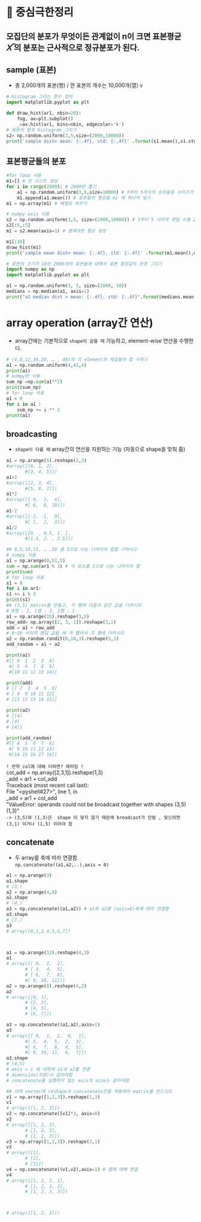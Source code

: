 # 🐰 중심극한정리
## 모집단의 분포가 무엇이든 관계없이 n이 크면 표본평균 𝑋 ̅의 분포는 근사적으로 정규분포가 된다. 



## sample (표본)
* 총 2,000개의 표본(행) / 한 표본의 개수는 10,000개(열)  v 
```python
# histogram 그리는 함수 정의
import matplotlib.pyplot as plt

def draw_hist(ar1, nbin=20):
    fog, ax=plt.subplot()
    _=ax.hist(ar1, bins=nbin, edgecolor='k')
# 표본의 분포 histogram 그리기
s2= np.random.uniform(3,5,size=(2000,10000))
print('sample dist> mean: {:.4f}, std: {:,4f}' .format(s1.mean(),s1.std()))
```



## 표본평균들의 분포
```python
#for loop 사용
m1=[] # 빈 리스트 생성
for i in range(2000): # 2000번 뽑기
    a1 = np.random.uniform(3,5,size=10000) # 3부터 5까지의 숫자들중 사이즈가 10000개인 표본을 랜덤으로 추출
    m1.append(a1.mean()) # 표본들의 평균을 m1 에 하나씩 넣기
m1 = np.array(m1) # 배열로 바꾸기

# numpy axis 사용
s2 = np.random.uniform(3,5, size=(2000,10000)) # 3부터 5 사이의 랜덤 수를 2000x10000 크기의 배열로 생성
s2[:5,:5]
m1 = s2.mean(axis=1) # 열에대한 평균 생성

m1[:10]
draw_hist(m1)
print('sample mean dist> mean: {:.4f}, std: {:.4f}' .format(m1.mean(),m1.std()))

# 표본의 크기가 10인 2000개의 표본들에 대해서 표본 중앙값의 분포 그리기
import numpy as np
import matplotlib.pyplot as plt

a1 = np.random.uniform(3, 5, size=(2000, 10))
medians = np.median(a1, axis=1)
print("a1 median dist > mean: {:.4f}, std: {:.4f}".format(medians.mean(), medians.std()))
```
# array operation (array간 연산)   
* array간에는 기본적으로 `shape이 같을 때` 가능하고, element-wise 연산을 수행한다.



```python
# (4,8,12,16,20, … , 40)의 각 element의 제곱들의 합 구하기
a1 = np.random.uniform(4,41,4)
print(a1)
# numpy만 사용
sum_np =np.sum(a1**2)
print(sum_np)
# for loop 사용
a1 = 0
for i in a1 :
    sum_np += i ** 2
print(a1)
```
## broadcasting   
* `shape이 다를 때` array간의 연산을 지원하는 기능 (자동으로 shape을 맞춰 줌)



```python
a1 = np.arange(6).reshape(2,3)
#array([[0, 1, 2],
       #[3, 4, 5]])
a1+2
#array([[2, 3, 4],
       #[5, 6, 7]])
a1*2
#array([[ 0,  2,  4],
       #[ 6,  8, 10]])
a1-2
#array([[-2, -1,  0],
       #[ 1,  2,  3]])
a1/2
#array([[0. , 0.5, 1. ],
       #[1.5, 2. , 2.5]])
```

```python
## 0,5,10,15, … ,50 을 3으로 나눈 나머지의 합을 구하시오
# numpy 사용
a1 = np.arange(0,51,5)
sum = np.sum(ar1 % 3) # 각 요소를 3으로 나눈 나머지의 합
print(sum)
# for loop 사용
s1 = 0
for i in ar1:
s1 += i % 3
print(s1)
## (3,5) matrix를 만들고, 각 행에 다음과 같은 값을 더하시오
# 0행 : 2, 1행 : 3, 2행 : 1
a1 = np.arange(15).reshape(3,5) 
row_add= np.array([2, 3, 1]).reshape(3,1)
add = a1 + row_add
# 0~10 사이의 랜덤 값을 세 개 뽑아서 각 행에 더하시오
a2 = np.random.randit(0,10,3).reshape(3,1)
add_random = a1 + a2

print(a1)
#[[ 0  1  2  3  4]
 #[ 5  6  7  8  9]
 #[10 11 12 13 14]]

print(add)
# [[ 2  3  4  5  6]
# [ 8  9 10 11 12]
# [11 12 13 14 15]]   

print(a2)
# [[4]
# [4]
# [4]]

print(add_random)
#[[ 4  5  6  7  8]
 #[ 9 10 11 12 13]
 #[14 15 16 17 18]]

```
`! 만약 col에 대해 더하면? 에러임 !`  
col_add = np.array([2,3,1]).reshape(1,3)   
_add = ar1 + col_add   
Traceback (most recent call last):   
  File "<pyshell#27>", line 1, in <module>   
    _add = ar1 + col_add   
"ValueError: operands could not be broadcast together with shapes (3,5) (1,3)"    
`-> (3,5)와 (1,3)은  shape 이 맞지 않기 때문에 broadcast가 안됨 , 맞으려면 (3,1) 이거나 (1,5) 이어야 함`

## concatenate
* 두 array를 축에 따라 연결함   
`np.concatenate((a1,a2,..),axis = 0)`
```python
a1 = np.arange(3)
a1.shape
# (3,)
a2 = np.arange(4,8)
a2.shape
# (4,)
a3 = np.concatenate((a1,a2)) # a1와 a2를 (axis=0)축에 따라 연결함
a3.shape
# (7,)
a3
# array([0,1,2,4,5,6,7])



a1 = np.arange(12).reshape(4,3)
a1
# array([[ 0,  1,  2],
       # [ 3,  4,  5],
       # [ 6,  7,  8],
       #[ 9, 10, 11]])
a2 = np.arange(8).reshape(4,2)
a2
# array([[0, 1],
       # [2, 3],
       # [4, 5],
       # [6, 7]])

a3 = np.concatenate((a1,a2),axis=1)
a3
# array([[ 0,  1,  2,  0,  1],
       #[ 3,  4,  5,  2,  3],
       #[ 6,  7,  8,  4,  5],
       #[ 9, 10, 11,  6,  7]])
a3.shape
# (4,5) 
# axis = 1 에 대하여 a1과 a2를 연결
# dimension(차원)이 같아야함
# concatenate를 실행하지 않는 axis의 size는 같아야함

## 아래 vector에 reshape과 concatenate만을 적용하여 matrix를 만드시오
v1 = np.array([1,2,3]).reshape(1,3)
v1
# array([[1, 2, 3]])
v2 = np.concatenate([v1]*3, axis=0)
v2
# array([[1, 2, 3],
       # [1, 2, 3],
       # [1, 2, 3]])
v3 = np.array([1,2,3]).reshape(3,1)
v3
# array([[1],
       # [2],
       # [3]])
v4 = np.concatenate((v1,v2),axis=1) # 열에 대해 연결
v4
# array([[1, 2, 3, 1],
       # [1, 2, 3, 2],
       # [1, 2, 3, 3]])



# array([[1, 2, 3]])
```
